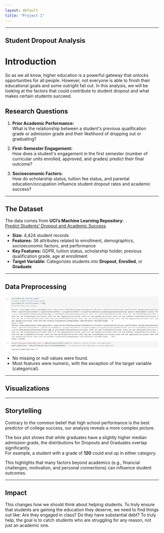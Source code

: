 ```yaml
---
layout: default
title: "Project 1"
---
```

---
Student Dropout Analysis
---

# Introduction

So as we all know, higher education is a powerful gateway that unlocks opportunities for all people. However, not everyone is able to finish their educational goals and some outright fail out. 
In this analysis, we will be looking at the factors that could contribute to student dropout and what makes certain students succeed.

## Research Questions

1. **Prior Academic Performance:**  
   What is the relationship between a student's previous qualification grade or admission grade and their likelihood of dropping out or graduating?

2. **First-Semester Engagement:**  
   How does a student's engagement in the first semester (number of curricular units enrolled, approved, and grades) predict their final outcome?

3. **Socioeconomic Factors:**  
   How do scholarship status, tuition fee status, and parental education/occupation influence student dropout rates and academic success?

---

## The Dataset

The data comes from **UCI’s Machine Learning Repository**:  
[Predict Students' Dropout and Academic Success](https://archive.ics.uci.edu/ml/datasets/Predict+Students'+Dropout+and+Academic+Success).  

- **Size:** 4,424 student records  
- **Features:** 36 attributes related to enrollment, demographics, socioeconomic factors, and performance  
- **Key Features:** GDPR, tuition status, scholarship holder, previous qualification grade, age at enrollment  
- **Target Variable:** Categorizes students into **Dropout**, **Enrolled**, or **Graduate**

---

## Data Preprocessing
![Alt text](Preprocessing.png)
- No missing or null values were found.  
- Most features were numeric, with the exception of the target variable (categorical).

---

## Visualizations


---

## Storytelling

Contrary to the common belief that high school performance is the best predictor of college success, our analysis reveals a more complex picture.  

The box plot shows that while graduates have a slightly higher median admission grade, the distributions for Dropouts and Graduates overlap significantly.  
For example, a student with a grade of **120** could end up in either category.

This highlights that many factors beyond academics (e.g., financial challenges, motivation, and personal connections) can influence student outcomes.

---

## Impact

This changes how we should think about helping students. 
To truly ensure that students are gaining the education they deserve, we need to find things out like: Are they engaged in class? Do they have substantial debt? 
To truly help, the goal is to catch students who are struggling for any reason, not just an academic one.

